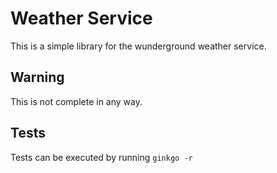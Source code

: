 # Weather Service

This is a simple library for the wunderground weather service. 

## Warning

This is not complete in any way.

## Tests

Tests can be executed by running `ginkgo -r` 
